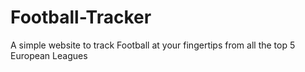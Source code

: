 # Football-Tracker
A simple website to track Football at your fingertips from all the top 5 European Leagues
